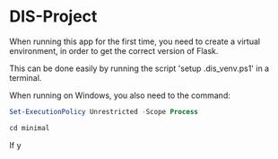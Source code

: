 # DIS-Project
When running this app for the first time, you need to create a virtual environment, in order to get the correct version of Flask.

This can be done easily by running the script 'setup .dis_venv.ps1' in a terminal. 

When running on Windows, you also need to the command:
```powershell
Set-ExecutionPolicy Unrestricted -Scope Process
```

```ps
cd minimal
```

If y 